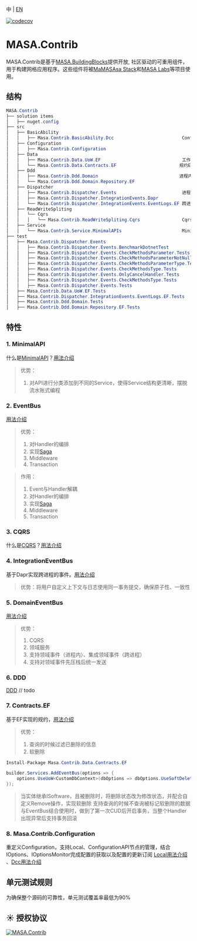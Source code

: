 ﻿中 | [EN](README.md)

[![codecov](https://codecov.io/gh/masastack/MASA.Contrib/branch/main/graph/badge.svg?token=87TPNHUHW2)](https://codecov.io/gh/masastack/MASA.Contrib)

# MASA.Contrib

MASA.Contrib是基于[MASA.BuildingBlocks](https://github.com/masastack/MASA.BuildingBlocks)提供开放, 社区驱动的可重用组件，用于构建网格应用程序。这些组件将被[MaMASAsa Stack](https://github.com/masastack)和[MASA Labs](https://github.com/masalabs)等项目使用。

## 结构

```c#
MASA.Contrib
├── solution items
│   ├── nuget.config
├── src
│   ├── BasicAbility
│   │   ├── Masa.Contrib.BasicAbility.Dcc                          ConfigurationAPI
│   ├── Configuration
│   │   ├── Masa.Contrib.Configuration
│   ├── Data
│   │   ├── Masa.Contrib.Data.UoW.EF                               工作单元
│   │   └── Masa.Contrib.Data.Contracts.EF                        规约EF版
│   ├── Ddd
│   │   ├── Masa.Contrib.Ddd.Domain                               进程内、跨进程都支持
│   │   └── Masa.Contrib.Ddd.Domain.Repository.EF
│   ├── Dispatcher
│   │   ├── Masa.Contrib.Dispatcher.Events                         进程内事件
│   │   ├── Masa.Contrib.Dispatcher.IntegrationEvents.Dapr
│   │   └── Masa.Contrib.Dispatcher.IntegrationEvents.EventLogs.EF 跨进程事件
│   ├── ReadWriteSpliting
│   │   └── Cqrs
│   │   │   └── Masa.Contrib.ReadWriteSpliting.Cqrs                Cqrs
│   ├── Service
│   │   └── Masa.Contrib.Service.MinimalAPIs                       MinimalAPI最佳实践
├── test
│   ├── Masa.Contrib.Dispatcher.Events
│   │   ├── Masa.Contrib.Dispatcher.Events.BenchmarkDotnetTest
│   │   ├── Masa.Contrib.Dispatcher.Events.CheckMethodsParameter.Tests
│   │   ├── Masa.Contrib.Dispatcher.Events.CheckMethodsParameterNotNull.Tests
│   │   ├── Masa.Contrib.Dispatcher.Events.CheckMethodsParameterType.Tests
│   │   ├── Masa.Contrib.Dispatcher.Events.CheckMethodsType.Tests
│   │   ├── Masa.Contrib.Dispatcher.Events.OnlyCancelHandler.Tests
│   │   ├── Masa.Contrib.Dispatcher.Events.CheckMethodsType.Tests
│   │   ├── Masa.Contrib.Dispatcher.Events.Tests
│   ├── Masa.Contrib.Data.UoW.EF.Tests
│   ├── Masa.Contrib.Dispatcher.IntegrationEvents.EventLogs.EF.Tests
│   ├── Masa.Contrib.Ddd.Domain.Tests
│   ├── Masa.Contrib.Ddd.Domain.Repository.EF.Tests
```

## 特性

### 1. MinimalAPI

什么是[MinimalAPI](https://devblogs.microsoft.com/aspnet/asp-net-core-updates-in-net-6-preview-4/#introducing-minimal-apis)？[用法介绍](/src/Service/Masa.Contrib.Service.MinimalAPIs/README.zh-CN.md)

>  优势：
>
>  1.  对API进行分类添加到不同的Service，使得Service结构更清晰，摆脱流水账式编程

### 2. EventBus

[用法介绍](/src/Dispatcher/Masa.Contrib.Dispatcher.Events/README.zh-CN.md)

> 优势：
>
> 1. 对Handler的编排
> 2. 实现[Saga](https://docs.microsoft.com/zh-cn/azure/architecture/reference-architectures/saga/saga)
> 3. Middleware
> 4. Transaction

> 作用：
>
> 1. Event与Handler解耦
> 2. 对Handler的编排
> 3. 实现[Saga](https://docs.microsoft.com/zh-cn/azure/architecture/reference-architectures/saga/saga)
> 4. Middleware
> 5. Transaction

### 3. CQRS

什么是[CQRS](https://docs.microsoft.com/en-us/azure/architecture/patterns/cqrs)？[用法介绍](/src/ReadWriteSpliting/Cqrs/Masa.Contrib.ReadWriteSpliting.Cqrs/README.zh-CN.md)

### 4. IntegrationEventBus

基于Dapr实现跨进程的事件。[用法介绍](/src/Dispatcher/Masa.Contrib.Dispatcher.IntegrationEvents.Dapr/README.zh-CN.md)

> 优势：将用户自定义上下文与日志使用同一事务提交，确保原子性、一致性

### 5. DomainEventBus

[用法介绍](/src/Ddd/Masa.Contrib.Ddd.Domain/README.zh-CN.md)

> 优势：
>
> 1. CQRS
> 2. 领域服务
> 3. 支持领域事件（进程内）、集成领域事件（跨进程）
> 4. 支持对领域事件先压栈后统一发送

### 6. DDD

[DDD](https://www.likecs.com/default/index/show?id=93970) // todo


### 7. Contracts.EF

基于EF实现的规约，[用法介绍](src/Data/Masa.Contrib.Data.Contracts.EF/README.zh-CN.md)

> 优势：
>
> 1. 查询的时候过滤已删除的信息
> 2. 软删除

```C#
Install-Package Masa.Contrib.Data.Contracts.EF
```

```C#
builder.Services.AddEventBus(options => {
    options.UseUoW<CustomDbContext>(dbOptions => dbOptions.UseSoftDelete().UseSqlServer("server=localhost;uid=sa;pwd=P@ssw0rd;database=identity"));
});
```

> 当实体继承ISoftware，且被删除时，将删除状态改为修改状态，并配合自定义Remove操作，实现软删除
> 支持查询的时候不查询被标记软删除的数据
> 与EventBus结合使用时，做到了第一次CUD后开启事务，当整个Handler出现异常后支持事务回滚

### 8. Masa.Contrib.Configuration

重定义Configuration，支持Local、ConfigurationAPI节点的管理，结合IOptions、IOptionsMonitor完成配置的获取以及配置的更新订阅 [Local用法介绍](src/Configuration/Masa.Contrib.Configuration/README.zh-CN.md) 、[Dcc用法介绍](src/BasicAbility/Masa.Contrib.BasicAbility.Dcc/README.zh-CN.md)

## 单元测试规则

为确保整个源码的可靠性，单元测试覆盖率最低为90%

## ☀️ 授权协议

[![MASA.Contrib](https://img.shields.io/badge/License-MIT-blue?style=flat-square)](/LICENSE.txt)

